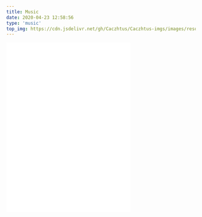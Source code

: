 ```yaml
---
title: Music
date: 2020-04-23 12:58:56
type: 'music'
top_img: https://cdn.jsdelivr.net/gh/Caczhtus/Caczhtus-imgs/images/resource/101.jpg
---
```


<iframe frameborder="no" border="0" marginwidth="0" marginheight="0" width=330 height=450 src="//music.163.com/outchain/player?type=0&id=2693598459&auto=0&height=430"></iframe>
